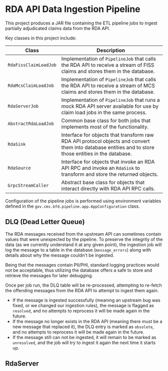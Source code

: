 # RDA API Data Ingestion Pipeline

This project produces a JAR file containing the ETL pipeline jobs to ingest partially adjudicated claims data
from the RDA API.

Key classes in this project include:

| Class                 | Description                                                                                                                                            |
|-----------------------|--------------------------------------------------------------------------------------------------------------------------------------------------------|
| `RdaFissClaimLoadJob` | Implementation of `PipelineJob` that calls the RDA API to receive a stream of FISS claims and stores them in the database.                             |
| `RdaMcsClaimLoadJob`  | Implementation of `PipelineJob` that calls the RDA API to receive a stream of MCS claims and stores them in the database.                              |
| `RdaServerJob`        | Implementation of `PipelineJob` that runs a mock RDA API server available for use by claim load jobs in the same process.                              |
| `AbstractRdaLoadJob`  | Common base class for both jobs that implements most of the functionality.                                                                             |
| `RdaSink`             | Interface for objects that transform raw RDA API protocol objects and convert them into database entities and to store those entities in the database. |
| `RdaSource`           | Interface for objects that invoke an RDA API RPC and invoke an `RdaSink` to transform and store the returned objects.                                  |
| `GrpcStreamCaller`    | Abstract base class for objects that interact directly with RDA API RPC calls.                                                                         |

Configuration of the pipeline jobs is performed using environment variables defined in
the `gov.cms.bfd.pipeline.app.AppConfiguration` class.

## DLQ (Dead Letter Queue)

The RDA messages received from the upstream API can sometimes contain values that were unexpected by
the pipeline.  To preserve the integrity of the data (as we currently understand it at any given point),
the ingestion job will log the message to a table in the database (`message_errors`) along with details
about why the message couldn't be ingested.

Being that the messages contain PII/PHI, standard logging practices would not be acceptable, thus
utilizing the database offers a safe to store and retrieve the messages for later debugging.

Once per job run, the DLQ table will be re-processed, attempting to re-fetch the offending messages from
the RDA API to attempt to ingest them again.
 - If the message is ingested successfully (meaning an upstream
bug was fixed, or we changed our ingestion rules), the message is flagged as `resolved`, and no attempts to
reprocess it will be made again in the future.
 - If the message no longer exists in the RDA API (meaning
there must be a new message that replaced it), the DLQ entry is marked as `obsolete`, and no attempts to
reprocess it will be made again in the future.
 - If the message still can not be ingested, it will remain
to be marked as `unresolved`, and the job will try to ingest it again the next time it starts up.

## RdaServer
